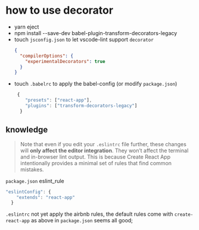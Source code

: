 # how to use decorator

* yarn eject
* npm install --save-dev babel-plugin-transform-decorators-legacy
* touch `jsconfig.json` to let vscode-lint support `decorator`
  ```json
  {
    "compilerOptions": {
      "experimentalDecorators": true
    }
  }
  ```
* touch `.babelrc` to apply the babel-config (or modify `package.json`)
  ```js
   {
      "presets": ["react-app"],
      "plugins": ["transform-decorators-legacy"]
    }
  ```

## knowledge

> Note that even if you edit your `.eslintrc` file further, these changes will **only affect the editor integration**. They won’t affect the terminal and in-browser lint output. This is because Create React App intentionally provides a minimal set of rules that find common mistakes.

`package.json` eslint_rule

```js
"eslintConfig": {
    "extends": "react-app"
  }
```

`.eslintrc`
not yet apply the airbnb rules, the default rules come with `create-react-app` as above in `package.json` seems all good;
